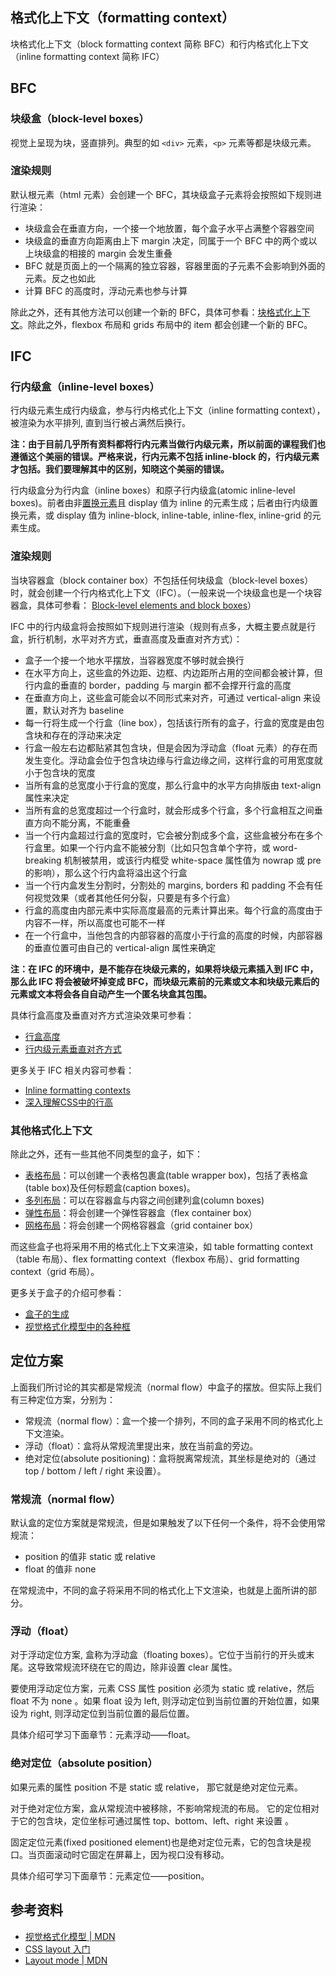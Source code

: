 ## 格式化上下文（formatting context）
块格式化上下文（block formatting context 简称 BFC）和行内格式化上下文（inline formatting context 简称 IFC）
## BFC
### 块级盒（block-level boxes）
视觉上呈现为块，竖直排列。典型的如 `<div>` 元素，`<p>` 元素等都是块级元素。

### 渲染规则
默认根元素（html 元素）会创建一个 BFC，其块级盒子元素将会按照如下规则进行渲染：

- 块级盒会在垂直方向，一个接一个地放置，每个盒子水平占满整个容器空间
- 块级盒的垂直方向距离由上下 margin 决定，同属于一个 BFC 中的两个或以上块级盒的相接的 margin 会发生重叠
- BFC 就是页面上的一个隔离的独立容器，容器里面的子元素不会影响到外面的元素。反之也如此
- 计算 BFC 的高度时，浮动元素也参与计算

除此之外，还有其他方法可以创建一个新的 BFC，具体可参看：[块格式化上下文](https://developer.mozilla.org/zh-CN/docs/Web/Guide/CSS/Block_formatting_context)。除此之外，flexbox 布局和 grids 布局中的 item 都会创建一个新的 BFC。

## IFC
### 行内级盒（inline-level boxes）
行内级元素生成行内级盒，参与行内格式化上下文（inline formatting context），被渲染为水平排列, 直到当行被占满然后换行。

**注：由于目前几乎所有资料都将行内元素当做行内级元素，所以前面的课程我们也遵循这个美丽的错误。严格来说，行内元素不包括 inline-block 的，行内级元素才包括。我们要理解其中的区别，知晓这个美丽的错误。**

行内级盒分为行内盒（inline boxes）和原子行内级盒(atomic inline-level boxes)。前者由非[置换元素](https://developer.mozilla.org/zh-CN/docs/Web/CSS/Replaced_element)且 display 值为 inline 的元素生成；后者由行内级置换元素，或 display 值为 inline-block, inline-table, inline-flex, inline-grid 的元素生成。

### 渲染规则
当块容器盒（block container box）不包括任何块级盒（block-level boxes）时，就会创建一个行内格式化上下文（IFC）。（一般来说一个块级盒也是一个块容器盒，具体可参看： [Block-level elements and block boxes](https://www.w3.org/TR/CSS22/visuren.html#block-boxes)）

IFC 中的行内级盒将会按照如下规则进行渲染（规则有点多，大概主要点就是行盒，折行机制，水平对齐方式，垂直高度及垂直对齐方式）：

- 盒子一个接一个地水平摆放，当容器宽度不够时就会换行
- 在水平方向上，这些盒的外边距、边框、内边距所占用的空间都会被计算，但行内盒的垂直的 border，padding 与 margin 都不会撑开行盒的高度
- 在垂直方向上，这些盒可能会以不同形式来对齐，可通过 vertical-align 来设置，默认对齐为 baseline
- 每一行将生成一个行盒（line box），包括该行所有的盒子，行盒的宽度是由包含块和存在的浮动来决定
- 行盒一般左右边都贴紧其包含块，但是会因为浮动盒（float 元素）的存在而发生变化。浮动盒会位于包含块边缘与行盒边缘之间，这样行盒的可用宽度就小于包含块的宽度
- 当所有盒的总宽度小于行盒的宽度，那么行盒中的水平方向排版由 text-align 属性来决定
- 当所有盒的总宽度超过一个行盒时，就会形成多个行盒，多个行盒相互之间垂直方向不能分离，不能重叠
- 当一个行内盒超过行盒的宽度时，它会被分割成多个盒，这些盒被分布在多个行盒里。如果一个行内盒不能被分割（比如只包含单个字符，或 word-breaking 机制被禁用，或该行内框受 white-space 属性值为 nowrap 或 pre 的影响），那么这个行内盒将溢出这个行盒
- 当一个行内盒发生分割时，分割处的 margins, borders 和 padding 不会有任何视觉效果（或者其他任何分裂，只要是有多个行盒）
- 行盒的高度由内部元素中实际高度最高的元素计算出来。每个行盒的高度由于内容不一样，所以高度也可能不一样
- 在一个行盒中，当他包含的内部容器的高度小于行盒的高度的时候，内部容器的垂直位置可由自己的 vertical-align 属性来确定

**注：在 IFC 的环境中，是不能存在块级元素的，如果将块级元素插入到 IFC 中，那么此 IFC 将会被破坏掉变成 BFC，而块级元素前的元素或文本和块级元素后的元素或文本将会各自自动产生一个匿名块盒其包围。**

具体行盒高度及垂直对齐方式渲染效果可参看：

- [行盒高度](http://coding.imweb.io/demo/p3/vfm/ifc-height.html)
- [行内级元素垂直对齐方式](http://coding.imweb.io/demo/p3/vfm/ifc-vertical-align.html)

更多关于 IFC 相关内容可参看：

- [Inline formatting contexts](https://www.w3.org/TR/CSS22/visuren.html#inline-formatting)
- [深入理解CSS中的行高](http://www.cnblogs.com/rainman/archive/2011/08/05/2128068.html)

### 其他格式化上下文

除此之外，还有一些其他不同类型的盒子，如下：

- [表格布局](https://www.w3.org/TR/CSS22/tables.html#model)：可以创建一个表格包裹盒(table wrapper box)，包括了表格盒(table box)及任何标题盒(caption boxes)。
- [多列布局](https://www.w3.org/TR/css3-multicol/#the-multi-column-model)：可以在容器盒与内容之间创建列盒(column boxes)
- [弹性布局](https://www.w3.org/TR/css-flexbox-1/##flex-containers)：将会创建一个弹性容器盒（flex container box）
- [网格布局](https://www.w3.org/TR/css-grid-1/#grid-model)：将会创建一个网格容器盒（grid container box）

而这些盒子也将采用不用的格式化上下文来渲染，如 table formatting context（table 布局）、flex formatting context（flexbox 布局）、grid formatting context（grid 布局）。

更多关于盒子的介绍可参看：

- [盒子的生成](https://developer.mozilla.org/zh-CN/docs/Web/Guide/CSS/Visual_formatting_model#.E7.9B.92.E7.9A.84.E7.94.9F.E6.88.90(Box_generation))
- [视觉格式化模型中的各种框](http://blog.doyoe.com/2015/03/09/css/%E8%A7%86%E8%A7%89%E6%A0%BC%E5%BC%8F%E5%8C%96%E6%A8%A1%E5%9E%8B%E4%B8%AD%E7%9A%84%E5%90%84%E7%A7%8D%E6%A1%86/)

## 定位方案

上面我们所讨论的其实都是常规流（normal flow）中盒子的摆放。但实际上我们有三种定位方案，分别为：

- 常规流（normal flow）：盒一个接一个排列，不同的盒子采用不同的格式化上下文渲染。
- 浮动（float）：盒将从常规流里提出来，放在当前盒的旁边。
- 绝对定位(absolute positioning)：盒将脱离常规流，其坐标是绝对的（通过 top / bottom / left / right 来设置）。

### 常规流（normal flow）

默认盒的定位方案就是常规流，但是如果触发了以下任何一个条件，将不会使用常规流：

- position 的值非 static 或 relative
- float 的值非 none

在常规流中，不同的盒子将采用不同的格式化上下文渲染，也就是上面所讲的部分。

### 浮动（float）

对于浮动定位方案, 盒称为浮动盒（floating boxes）。它位于当前行的开头或末尾。这导致常规流环绕在它的周边，除非设置 clear 属性。

要使用浮动定位方案，元素 CSS 属性 position 必须为 static 或 relative，然后 float 不为 none 。如果 float 设为 left, 则浮动定位到当前位置的开始位置，如果设为 right, 则浮动定位到当前位置的最后位置。

具体介绍可学习下面章节：元素浮动——float。

### 绝对定位（absolute position）

如果元素的属性 position 不是 static 或 relative， 那它就是绝对定位元素。

对于绝对定位方案，盒从常规流中被移除，不影响常规流的布局。 它的定位相对于它的包含块，定位坐标可通过属性 top、bottom、left、right 来设置 。

固定定位元素(fixed positioned element)也是绝对定位元素，它的包含块是视口。当页面滚动时它固定在屏幕上，因为视口没有移动。

具体介绍可学习下面章节：元素定位——position。

## 参考资料

- [视觉格式化模型 | MDN](https://developer.mozilla.org/zh-CN/docs/Web/Guide/CSS/Visual_formatting_model)
- [CSS layout 入门](http://www.cnblogs.com/winter-cn/archive/2012/11/13/2768732.html)
- [Layout mode | MDN](https://developer.mozilla.org/zh-CN/docs/Web/CSS/Layout_mode)